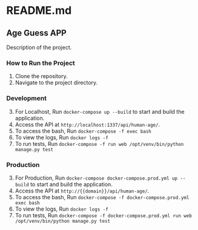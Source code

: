 # README.md

## Age Guess APP

Description of the project.

### How to Run the Project

1. Clone the repository.
2. Navigate to the project directory.

### Development
3. For Localhost, Run `docker-compose up --build` to start and build the application.
4. Access the API at `http://localhost:1337/api/human-age/`.
5. To access the bash, Run `docker-compose -f exec bash`
6. To view the logs, Run `docker logs -f`
7. To run tests, Run `docker-compose -f run web /opt/venv/bin/python manage.py test`

### Production
3. For Production, Run `docker-compose docker-compose.prod.yml up --build` to start and build the application.
4. Access the API at `http://{{domain}}/api/human-age/`.
5. To access the bash, Run `docker-compose -f docker-compose.prod.yml exec bash`
6. To view the logs, Run `docker logs -f`
7. To run tests, Run `docker-compose -f docker-compose.prod.yml run web /opt/venv/bin/python manage.py test`
